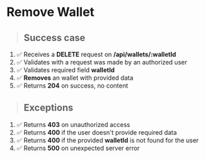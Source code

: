# Remove Wallet

> ## Success case

1. ✅ Receives a **DELETE** request on **/api/wallets/:walletId**
2. ✅ Validates with a request was made by an authorized user
3. ✅ Validates required field **walletId**
4. ✅ **Removes** an wallet with provided data
5. ✅ Returns **204** on success, no content

> ## Exceptions

1. ✅ Returns **403** on unauthorized access
2. ✅ Returns **400** if the user doesn't provide required data
3. ✅ Returns **400** if the provided **walletId** is not found for the user
4. ✅ Returns **500** on unexpected server error